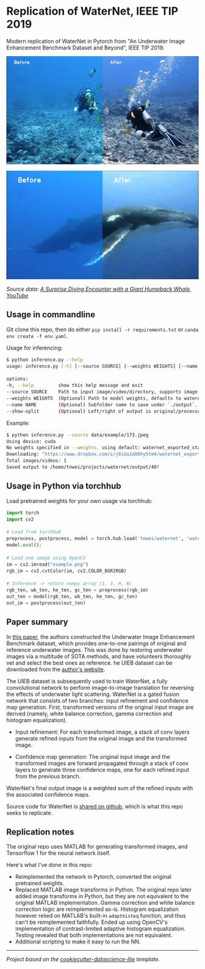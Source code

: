 # Replication of WaterNet, IEEE TIP 2019

Modern replication of WaterNet in Pytorch from "An Underwater Image Enhancement Benchmark Dataset and Beyond", IEEE TIP 2019. 

![](docs/frames-0968-small.jpeg)

![](docs/173-small.jpeg)

_Source data: [A Surprise Diving Encounter with a Giant Humpback Whale, YouTube](https://www.youtube.com/watch?v=vAZkzV41sCc)_

## Usage in commandline

Git clone this repo, then do either `pip install -r requirements.txt` or `conda env create -f env.yaml`. 

Usage for inferencing: 

```bash
$ python inference.py --help
usage: inference.py [-h] [--source SOURCE] [--weights WEIGHTS] [--name NAME] [--show-split]

options:
-h, --help         show this help message and exit
--source SOURCE    Path to input image/video/directory, supports image formats: bmp, jpg, jpeg, png, gif, and video formats: mp4, mpeg, avi
--weights WEIGHTS  (Optional) Path to model weights, defaults to waternet_exported_state_dict-daa0ee.pt. Auto-downloads pretrained weights if not available.
--name NAME        (Optional) Subfolder name to save under `./output`.
--show-split       (Optional) Left/right of output is original/processed. Adds before/after watermark. 
```

Example:

```bash
$ python inference.py --source data/example/173.jpeg
Using device: cuda
No weights specified in --weights, using default: waternet_exported_state_dict-daa0ee.pt
Downloading: "https://www.dropbox.com/s/j8ida1d86hy5tm4/waternet_exported_state_dict-daa0ee.pt?dl=1" to /home/tnwei/projects/waternet/waternet_exported_state_dict-daa0ee.pt
Total images/videos: 1
Saved output to /home/tnwei/projects/waternet/output/40!  
```

## Usage in Python via torchhub

Load pretrained weights for your own usage via torchhub:

```python
import torch
import cv2

# Load from torchhub
preprocess, postprocess, model = torch.hub.load('tnwei/waternet', 'waternet')
model.eval();

# Load one image using OpenCV
im = cv2.imread("example.png")
rgb_im = cv2.cvtColor(im, cv2.COLOR_BGR2RGB)

# Inference -> return numpy array (1, 3, H, W)
rgb_ten, wb_ten, he_ten, gc_ten = preprocess(rgb_im)
out_ten = model(rgb_ten, wb_ten, he_ten, gc_ten)
out_im = postprocess(out_ten)
```

<!-- TODO: Training on higher res images -->

## Paper summary

In [this paper](https://arxiv.org/abs/1901.05495), the authors constructed the Underwater Image Enhancement Benchmark dataset, which provides one-to-one pairings of original and reference underwater images. This was done by restoring underwater images via a multitude of SOTA methods, and have volunteers thoroughly vet and select the best ones as reference. he UIEB dataset can be downloaded from the [author's website](https://li-chongyi.github.io/proj_benchmark.html).

The UIEB dataset is subsequently used to train WaterNet, a fully convolutional network to perform image-to-image translation for reversing the effects of underwater light scattering. WaterNet is a gated fusion network that consists of two branches: input refinement and confidence map generation. First, transformed versions of the original input image are derived (namely, white balance correction, gamma correction and histogram equalization). 

- Input refinement: For each transformed image, a stack of conv layers generate refined inputs from the original image and the transformed image. 

- Confidence map generation: The original input image and the transformed images are forward propagated through a stack of conv layers to generate three confidence maps, one for each refined input from the previous branch.

WaterNet's final output image is a weighted sum of the refined inputs with the associated confidence maps. 

<!-- TODO: arch diagram below: -->

Source code for WaterNet is [shared on github](https://github.com/Li-Chongyi/Water-Net_Code), which is what this repo seeks to replicate. 

## Replication notes

The original repo uses MATLAB for generating transformed images, and Tensorflow 1 for the neural network itself.  

Here's what I've done in this repo:

- Reimplemented the network in Pytorch, converted the original pretrained weights.
- Replaced MATLAB image transforms in Python. The original repo later added image transforms in Python, but they are not equivalent to the original MATLAB implementation. Gamma correction and white balance correction logic are reimplemented as-is. Histogram equalization however relied on MATLAB's built-in `adapthisteq` function, and thus can't be reimplemented faithfully. Ended up using OpenCV's implementation of contrast-limited adaptive histogram equalization. Testing revealed that both implementations are not equivalent. 
- Additional scripting to make it easy to run the NN.

------------------

*Project based on the [cookiecutter-datascience-lite](https://github.com/tnwei/cookiecutter-datascience-lite/) template.*
